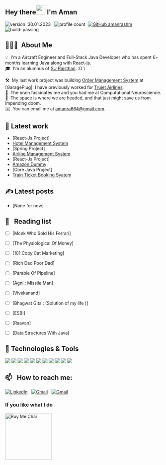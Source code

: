 ## Hey there<img src="https://raw.githubusercontent.com/MartinHeinz/MartinHeinz/master/wave.gif" width="30px"> I'm Aman
![version :30.01.2023](https://img.shields.io/badge/version-30.01.2023-informational) &nbsp;
![profile count](https://komarev.com/ghpvc/?username=amanrashm&color=red)&nbsp;
[![GitHub amanrashm ](https://img.shields.io/github/followers/amanrashm?label=follow&style=social)](https://github.com/amanrashm)&nbsp;
![build: passing](https://img.shields.io/badge/build-passing-success)


## 👨🏻‍💻 &nbsp;About Me

💡 &nbsp;I'm a Aircraft Engineer and Full-Stack Java Developer who has spent 6+ months learning Java along with React-js.\
🎓 &nbsp;I'm an alumnus of [SU Rajsthan](https://singhaniauniversity.co.in/). :D \

🛠 &nbsp;My last work project was building [Order Management System](https://github.com/aman0990/oracledb) at [GaragePlug]. I have previously worked for [Trujet Airlines](https://www.trujet.com/#/home). \
🌱 &nbsp;The brain fascinates me and you had me at Computational Neuroscience.\
🌱 &nbsp;The space is where we are headed, and that just might save us from impending doom.\
✉️ &nbsp;You can email me at amanra664@gmail.com.

## 🔧 Latest work
- [React-Js Project]
- [Hotel Management System](https://github.com/aman0990/HotelBooking)
- [Spring Project]
- [Airline Management System](https://github.com/aman0990/RajAirlines/tree/master/airline-ticket-spring-boot-project-master)
- [React-Js Project]
- [Amazon Dummy](https://github.com/amanrashm/Amazon)
- [Core Java Project]
- [Train Ticket Booking Syatem](https://github.com/aman0990/TrainTicketBookingSystem)

## &#x270d; Latest posts

- [None for now]

## 📖 &nbsp; Reading list

- [ ] [Monk Who Sold His Ferrari]
- [ ] [The Physiological Of Money]
- [ ] [101 Copy Cat Marketing]
- [ ] [Rich Dad Poor Dad]
- [ ] [Parable Of Pipeline]
- [ ] [Agni : Missile Man]
- [ ] [Vivekanand]
- [ ] [Bhagwat Gita : (Solution of my life )]
- [ ] [ESBI]
- [ ] [Raavan]
- [ ] [Data Structures With Java]


## 🔧 Technologies & Tools
![](https://img.shields.io/badge/Code-Java-informational?style=flat&logo=java&logoColor=white&color=2bbc8a)
![](https://img.shields.io/badge/Code-Html5-informational?style=flat&logo=Html&logoColor=white&color=2bbc8a)
![](https://img.shields.io/badge/Code-Css-informational?style=flat&logo=Css&logoColor=white&color=2bbc8a)
![](https://img.shields.io/badge/Code-JavaScript-informational?style=flat&logo=javascript&logoColor=white&color=2bbc8a)
![](https://img.shields.io/badge/Code-React-informational?style=flat&logo=react&logoColor=white&color=2bbc8a)
![](https://img.shields.io/badge/Tools-MySQL-informational?style=flat&logo=mysql&logoColor=white&color=2bbc8a)
![](https://img.shields.io/badge/Tools-MongoDB-informational?style=flat&logo=mongodb&logoColor=white&color=2bbc8a)
![](https://img.shields.io/badge/Tools-OracleDb-informational?style=flat&logo=Oracledb&logoColor=white&color=2bbc8a)
![](https://img.shields.io/badge/Editor-Eclipse-informational?style=flat&logo=eclipseide&logoColor=white&color=2bbc8a)
![](https://img.shields.io/badge/Editor-VSCode-informational?style=flat&logo=visualstudiocode&logoColor=white&color=2bbc8a)
![](https://img.shields.io/badge/Code-SpringBoot-informational?style=flat&logo=SpringBoot&logoColor=white&color=2bbc8a)

## 📫 &nbsp; How to reach me:

<a href="https://www.linkedin.com/in/aman-raj-6168b616a/"><img alt="LinkedIn" src="https://img.shields.io/badge/linkedin%20-%230077B5.svg?&style=flat&logo=linkedin&logoColor=white"/></a> &nbsp;
<a href="mailto:amanra664@gmail.com"><img alt="Gmail" src="https://img.shields.io/badge/Gmail-D14836?style=flat&logo=gmail&logoColor=white" /></a> &nbsp;
<a href="mailto:amesoln@gmail.com"><img alt="Gmail" src="https://img.shields.io/badge/Gmail-D14836?style=flat&logo=gmail&logoColor=white" /></a> &nbsp;

### If you like what I do
<a href="https://www.buymeacoffee.com/amanrash" target="_blank"><img src="https://cdn.buymeacoffee.com/buttons/v2/default-red.png" alt="Buy Me Chai" width="150" ></a>
